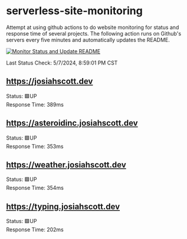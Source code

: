 # serverless-site-monitoring
Attempt at using github actions to do website monitoring for status and response time of several projects. The following action runs on Github's servers every five minutes and automatically updates the README.  

[![Monitor Status and Update README](https://github.com/JosiahSco/serverless-site-monitoring/actions/workflows/monitor.yaml/badge.svg)](https://github.com/JosiahSco/serverless-site-monitoring/actions/workflows/monitor.yaml)

Last Status Check: 5/7/2024, 8:59:01 PM CST

## https://josiahscott.dev
Status: 🟩UP  
Response Time: 389ms

## https://asteroidinc.josiahscott.dev
Status: 🟩UP  
Response Time: 353ms

## https://weather.josiahscott.dev
Status: 🟩UP  
Response Time: 354ms

## https://typing.josiahscott.dev
Status: 🟩UP  
Response Time: 202ms

